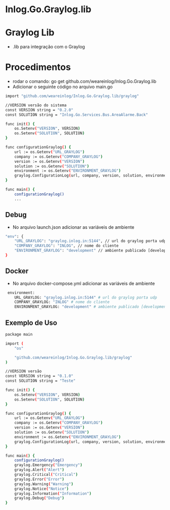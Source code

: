 # Inlog.Go.Graylog.lib

# Graylog Lib
- .lib para integração com o Graylog

# Procedimentos
- rodar o comando: go get github.com/weareinlog/Inlog.Go.Graylog.lib
- Adicionar o seguinte código no arquivo main.go

```bash
import "github.com/weareinlog/Inlog.Go.Graylog.lib/graylog"

//VERSION versão do sistema
const VERSION string = "0.2.0"
const SOLUTION string = "Inlog.Go.Services.Bus.AreaAlarme.Back"

func init() {
	os.Setenv("VERSION", VERSION)
	os.Setenv("SOLUTION", SOLUTION)
}

func configurationGraylog() {
	url := os.Getenv("URL_GRAYLOG")
	company := os.Getenv("COMPANY_GRAYLOG")
	version := os.Getenv("VERSION")
	solution := os.Getenv("SOLUTION")
	environment := os.Getenv("ENVIRONMENT_GRAYLOG")
	graylog.ConfigurationLog(url, company, version, solution, environment)
}

func main() {
    configurationGraylog()
    ...
```
## Debug
- No arquivo launch.json adicionar as variáveis de ambiente

```bash
"env": {
    "URL_GRAYLOG": "graylog.inlog.in:5144", // url do graylog porta udp
    "COMPANY_GRAYLOG": "INLOG", // nome do cliente
    "ENVIRONMENT_GRAYLOG": "development" // ambiente publicado [development | staging | production]
}
```
## Docker
- No arquivo docker-compose.yml adicionar as variáveis de ambiente

```bash
 environment:
    URL_GRAYLOG: "graylog.inlog.in:5144" # url do graylog porta udp
    COMPANY_GRAYLOG: "INLOG" # nome do cliente
    ENVIRONMENT_GRAYLOG: "development" # ambiente publicado [development | staging | production]
```

## Exemplo de Uso

```bash
package main

import (
	"os"

	"github.com/weareinlog/Inlog.Go.Graylog.lib/graylog"
)

//VERSION versão
const VERSION string = "0.1.0"
const SOLUTION string = "Teste"

func init() {
	os.Setenv("VERSION", VERSION)
	os.Setenv("SOLUTION", SOLUTION)
}

func configurationGraylog() {
	url := os.Getenv("URL_GRAYLOG")
	company := os.Getenv("COMPANY_GRAYLOG")
	version := os.Getenv("VERSION")
	solution := os.Getenv("SOLUTION")
	environment := os.Getenv("ENVIRONMENT_GRAYLOG")
	graylog.ConfigurationLog(url, company, version, solution, environment)
}

func main() {
	configurationGraylog()
	graylog.Emergency("Emergency")
	graylog.Alert("Alert")
	graylog.Critical("Critical")
	graylog.Error("Error")
	graylog.Warning("Warning")
	graylog.Notice("Notice")
	graylog.Information("Information")
	graylog.Debug("Debug")
}
```
